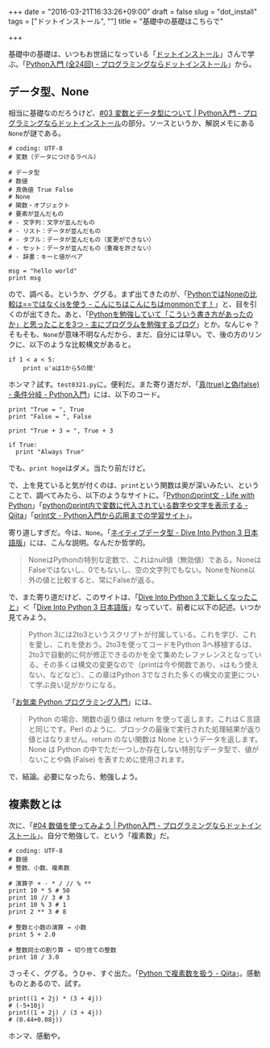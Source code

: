 +++
date = "2016-03-21T16:33:26+09:00"
draft = false
slug = "dot_install"
tags = ["ドットインストール", ""]
title = "基礎中の基礎はこちらで"

+++

基礎中の基礎は、いつもお世話になっている「[ドットインストール](http://dotinstall.com/)」さんで学ぶ。「[Python入門 (全24回) - プログラミングならドットインストール](http://dotinstall.com/lessons/basic_python_v2)」から。

## データ型、None

相当に基礎なのだろうけど、[#03 変数とデータ型について | Python入門 - プログラミングならドットインストール](http://dotinstall.com/lessons/basic_python_v2/26003)の部分。ソースというか、解説メモにある```None```が謎である。
```
# coding: UTF-8
# 変数（データにつけるラベル）

# データ型
# 数値
# 真偽値 True False
# None
# 関数・オブジェクト
# 要素が並んだもの
# - 文字列：文字が並んだもの
# - リスト：データが並んだもの
# - タブル：データが並んだもの（変更ができない）
# - セット：データが並んだもの（重複を許さない）
# - 辞書：キーと値がペア

msg = "hello world" 
print msg
```
ので、調べる。というか、ググる。まず出てきたのが、「[PythonではNoneの比較は==ではなくisを使う - こんにちはこんにちはmonmonです！](http://monmon.hateblo.jp/entry/20110214/1297710749)」と、目を引くのが出てきた。あと、「[Pythonを勉強していて「こういう書き方があったのか」と思ったことを3つ - 主にプログラムを勉強するブログ](http://d.hatena.ne.jp/artgear/20131018/three_python_tricks)」とか。なんじゃ？そもそも、```None```が意味不明なんだから、まだ、自分には早い。で、後の方のリンクに、以下のような比較構文があると。
```
if 1 < a < 5:
    print u'aは1から5の間'
```
ホンマ？試す。```test0321.py```に。便利だ。また寄り道だが、「[真(true)と偽(false) - 条件分岐 - Python入門](http://www.pythonweb.jp/tutorial/if/index3.html)」には、以下のコード。
```
print "True = ", True
print "False = ", False

print "True + 3 = ", True + 3

if True:
  print "Always True"
```
でも、```print hoge```はダメ。当たり前だけど。

で、上を見ていると気が付くのは、```print```という関数は奥が深いみたい、ということで、調べてみたら、以下のようなサイトに。「[Pythonのprint文 - Life with Python](http://www.lifewithpython.com/2013/08/print-statement.html)」「[pythonのprint内で変数に代入されている数字や文字を表示する - Qiita](http://qiita.com/yuukiclass/items/760b9cd85f503fd03fbd)」「[print文 - Python入門から応用までの学習サイト](http://www.python-izm.com/contents/basis/print.shtml)」。

寄り道しすぎだ。今は、```None```。「[ネイティブデータ型 - Dive Into Python 3 日本語版](http://diveintopython3-ja.rdy.jp/native-datatypes.html)」には、こんな説明。なんだか哲学的。

> NoneはPythonの特別な定数で、これはnull値（無効値）である。NoneはFalseではないし、0でもないし、空の文字列でもない。NoneをNone以外の値と比較すると、常にFalseが返る。

で、また寄り道だけど、このサイトは、「[Dive Into Python 3 で新しくなったこと](http://diveintopython3-ja.rdy.jp/whats-new.html)」＜「[Dive Into Python 3 日本語版](http://diveintopython3-ja.rdy.jp/index.html)」なっていて、前者に以下の記述。いつか見てみよう。

> Python 3には2to3というスクリプトが付属している。これを学び、これを愛し、これを使おう。2to3を使ってコードをPython 3へ移植するは、2to3で自動的に何が修正できるのかを全て集めたレファレンスとなっている。その多くは構文の変更なので（printは今や関数であり、`x`はもう使えない、などなど）、この章はPython 3でなされた多くの構文の変更について学ぶ良い足がかりになる。

「[お気楽 Python プログラミング入門](http://www.geocities.jp/m_hiroi/light/python02.html)」には、

> Python の場合、関数の返り値は return を使って返します。これはＣ言語と同じです。Perl のように、ブロックの最後で実行された処理結果が返り値とはなりません。return のない関数は None というデータを返します。None は Python の中でただ一つしか存在しない特別なデータ型で、値がないことや偽 (False) を表すために使用されます。

で、結論。必要になったら、勉強しよう。

## 複素数とは

次に、「[#04 数値を使ってみよう | Python入門 - プログラミングならドットインストール](http://dotinstall.com/lessons/basic_python_v2/26004)」。自分で勉強して、という「複素数」だ。

```
# coding: UTF-8
# 数値
# 整数、小数、複素数

# 演算子 + - * / // % **
print 10 * 5 # 50
print 10 // 3 # 3
print 10 % 3 # 1
print 2 ** 3 # 8

# 整数と小数の演算 → 小数
print 5 + 2.0

# 整数同士の割り算 → 切り捨ての整数
print 10 / 3.0
```
さっそく、ググる。うひゃ、すぐ出た。「[Python で複素数を扱う - Qiita](http://qiita.com/shuhei/items/f5cf6c83fcfb5dd24c2d)」。感動ものとあるので、試す。

```
print((1 + 2j) * (3 + 4j))
# (-5+10j)
print((1 + 2j) / (3 + 4j))
# (0.44+0.08j))
```
ホンマ、感動や。
